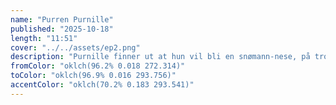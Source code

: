 ```yaml
---
name: "Purren Purnille"
published: "2025-10-18"
length: "11:51"
cover: "../../assets/ep2.png"
description: "Purnille finner ut at hun vil bli en snømann-nese, på tross av at hun er en purre."
fromColor: "oklch(96.2% 0.018 272.314)"
toColor: "oklch(96.9% 0.016 293.756)"
accentColor: "oklch(70.2% 0.183 293.541)"
---
```

